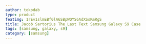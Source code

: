 ```yaml
---
author: tokodab
type: product
featimg: 1rEv1slmEBf0lA6SBpWQYS6AdXSsKmRgS
title: Jacob Sartorius The Last Text Samsung Galaxy S9 Case
tags: [samsung, galaxy, s9]
category: [samsung]
---
```

